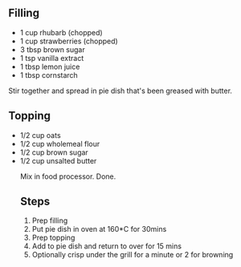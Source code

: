 Filling
-------------
<ul>
  <li>1 cup rhubarb (chopped)</li>
<li>1 cup strawberries (chopped)</li>
<li>3 tbsp brown sugar</li>
<li>1 tsp vanilla extract</li>
<li>1 tbsp lemon juice</li>
<li>1 tbsp cornstarch</li>
  </ul>

Stir together and spread in pie dish that's been greased with butter.


Topping
-------------
<ul>
  <li>1/2 cup oats</li>
<li>1/2 cup wholemeal flour</li>
<li>1/2 cup brown sugar</li>
<li>1/2 cup unsalted butter</li>

Mix in food processor. Done.

Steps
--------------
1. Prep filling
2. Put pie dish in oven at 160*C for 30mins
3. Prep topping
4. Add to pie dish and return to over for 15 mins
5. Optionally crisp under the grill for a minute or 2 for browning
